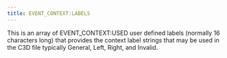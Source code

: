 ```yaml
---
title: EVENT_CONTEXT:LABELS
---
```


This is an array of EVENT_CONTEXT:USED user defined labels (normally 16 characters long) that provides the context label strings that may be used in the C3D file typically General, Left, Right, and Invalid.

